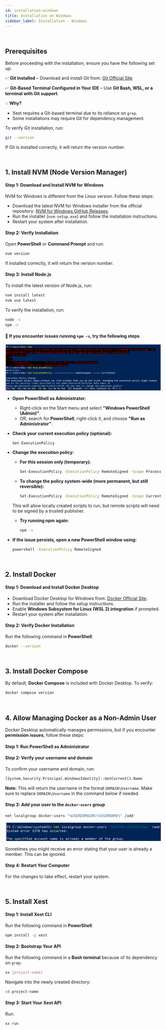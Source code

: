 ```yaml
---
id: installation-windows
title: Installation on Windows
sidebar_label: Installation - Windows
---
```


<br>

## **Prerequisites**

Before proceeding with the installation, ensure you have the following set up:

✅ **Git Installed** – Download and install Git from: [Git Official Site](https://git-scm.com/downloads)

✅ **Git-Based Terminal Configured in Your IDE** – Use **Git Bash, WSL, or a terminal with Git support**.

💡 **Why?**

- Xest requires a Git-based terminal due to its reliance on `grep`.
- Some installations may require Git for dependency management.

To verify Git installation, run:

```sh
git --version
```

If Git is installed correctly, it will return the version number.

<br>

## **1. Install NVM (Node Version Manager)**

#### **Step 1: Download and Install NVM for Windows**

NVM for Windows is different from the Linux version. Follow these steps:

- Download the latest NVM for Windows installer from the official repository: [NVM for Windows GitHub Releases](https://github.com/coreybutler/nvm-windows/releases).
- Run the installer (`nvm-setup.exe`) and follow the installation instructions.
- Restart your system after installation.

#### **Step 2: Verify Installation**

Open **PowerShell** or **Command Prompt** and run:

```sh
nvm version
```

If installed correctly, it will return the version number.
&nbsp;

#### **Step 3: Install Node.js**

To install the latest version of Node.js, run:

```sh
nvm install latest  
nvm use latest
```

To verify the installation, run:

```sh
node -v  
npm -v
```

#### **📌 If you encounter issues running `npm -v`, try the following steps**  

![npm -v error](../docs/Error_1.png)

- **Open PowerShell as Administrator:**
  - Right-click on the Start menu and select **"Windows PowerShell (Admin)"**.
  - OR, search for **PowerShell**, right-click it, and choose **"Run as Administrator"**.

- **Check your current execution policy (optional):**

   ```sh
   Get-ExecutionPolicy
   ```

- **Change the execution policy:**
  - **For this session only (temporary):**

     ```sh
     Set-ExecutionPolicy -ExecutionPolicy RemoteSigned -Scope Process
     ```

  - **To change the policy system-wide (more permanent, but still reversible):**

     ```sh
     Set-ExecutionPolicy -ExecutionPolicy RemoteSigned -Scope CurrentUser
     ```

   This will allow locally created scripts to run, but remote scripts will need to be signed by a trusted publisher.

  - **Try running npm again:**

     ```sh
     npm -v
     ```

- **If the issue persists, open a new PowerShell window using:**

   ```sh
   powershell -ExecutionPolicy RemoteSigned
   ```

<br>

## **2. Install Docker**

#### **Step 1: Download and Install Docker Desktop**

- Download Docker Desktop for Windows from: [Docker Official Site](https://www.docker.com/products/docker-desktop).
- Run the installer and follow the setup instructions.
- Enable **Windows Subsystem for Linux (WSL 2) integration** if prompted.
- Restart your system after installation.

#### **Step 2: Verify Docker Installation**

Run the following command in **PowerShell**:

```sh
docker --version
```

<br>

## **3. Install Docker Compose**

By default, **Docker Compose** is included with Docker Desktop. To verify:

```sh
docker compose version
```

<br>

## **4. Allow Managing Docker as a Non-Admin User**

Docker Desktop automatically manages permissions, but if you encounter **permission issues**, follow these steps:

#### **Step 1: Run PowerShell as Administrator**

#### **Step 2: Verify your username and domain**

To confirm your username and domain, run:

```sh
[System.Security.Principal.WindowsIdentity]::GetCurrent().Name
```

**Note:** This will return the username in the format `DOMAIN\Username`. Make sure to replace `DOMAIN\Username` in the command below if needed.

#### **Step 3: Add your user to the `docker-users` group**

```sh
net localgroup docker-users "%USERDOMAIN%\%USERNAME%" /add
```

![Docker users error](../docs/error_2.png)

Sometimes you might receive an error stating that your user is already a member. This can be ignored.

#### **Step 4: Restart Your Computer**

For the changes to take effect, restart your system.

<br>

## **5. Install Xest**

#### **Step 1: Install Xest CLI**

Run the following command in **PowerShell**:

```sh
npm install -g xest
```

#### **Step 2: Bootstrap Your API**

Run the following command in a **Bash terminal** because of its dependency on `grep`:

```sh
xx [project-name]
```

Navigate into the newly created directory:

```sh
cd project-name
```

#### **Step 3: Start Your Xest API**

Run:

```sh
xx run
```